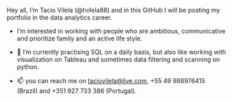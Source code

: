 Hey all, I’m Tacio Vilela (@tvilela88) and in this GitHub I will be posting my portfolio in the data analytics career.
- I’m interested in working with people who are ambitious, communicative and prioritize family and an active life style.
- 🌱 I’m currently practising SQL on a daily basis, but also like working with visualization on Tableau and sometimes data filtering and scanning on python.

- 📫 you can reach me on taciovilela@live.com, +55 49 988976415 (Brazil) and +351 927 733 386 (Portugal).


<!---
tvilela88/tvilela88 is a ✨ special ✨ repository because its `README.md` (this file) appears on your GitHub profile.
You can click the Preview link to take a look at your changes.
--->
